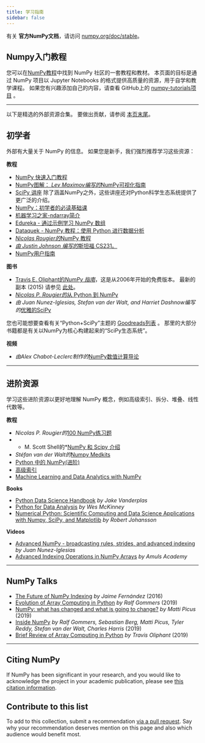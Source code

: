 ```yaml
---
title: 学习指南
sidebar: false
---
```


有关 **官方NumPy文档**，请访问 [numpy.org/doc/stable](https://numpy.org/doc/stable)。

## Numpy入门教程

您可以在[NumPy教程](https://numpy.org/numpy-tutorials)中找到 NumPy 社区的一套教程和教材。 本页面的目标是通过 NumPy 项目以 Jupyter Notebooks 的格式提供高质量的资源，用于自学和教学课程。 如果您有兴趣添加自己的内容，请查看 GitHub上的 [numpy-tutorials项目](https://github.com/numpy/numpy-tutorials) 。

***

以下是精选的外部资源合集。 要做出贡献，请参阅 [本页末尾](#add-to-this-list)。

## 初学者

外部有大量关于 NumPy 的信息。 如果您是新手，我们强烈推荐学习这些资源：

<i class="fas fa-chalkboard"></i> **教程**

* [NumPy 快速入门教程](https://numpy.org/devdocs/user/quickstart.html)
* [NumPy图解： *Lev Maximov编写的*NumPy可视化指南](https://betterprogramming.pub/3b1d4976de1d?sk=57b908a77aa44075a49293fa1631dd9b)
* [SciPy 讲座](https://scipy-lectures.org/) 除了涵盖NumPy之外，这些讲座还对Python科学生态系统提供了更广泛的介绍。
* [NumPy：初学者的必读基础课](https://numpy.org/devdocs/user/absolute_beginners.html)
* [机器学习之家-ndarray简介](https://www.machinelearningplus.com/python/numpy-tutorial-part1-array-python-examples/)
* [Edureka - 通过示例学习 NumPy 数组 ](https://www.edureka.co/blog/python-numpy-tutorial/)
* [Dataquek - NumPy 教程：使用 Python 进行数据分析](https://www.dataquest.io/blog/numpy-tutorial-python/)
* [*Nicolas Rougier的*NumPy 教程](https://github.com/rougier/numpy-tutorial)
* [*由 Justin Johnson 编写的*斯坦福 CS231。](http://cs231n.github.io/python-numpy-tutorial/)
* [NumPy用户指南](https://numpy.org/devdocs)

<i class="fas fa-book"></i> **图书**

* [Travis E. Oliphant的*NumPy 指南*](http://web.mit.edu/dvp/Public/numpybook.pdf)，这是从2006年开始的免费版本。 最新的副本 (2015) 请参见 [此处](https://www.barnesandnoble.com/w/guide-to-numpy-travis-e-oliphant-phd/1122853007)。
* [*Nicolas P. Rougier的*从 Python 到 NumPy](https://www.labri.fr/perso/nrougier/from-python-to-numpy/)
* *由 Juan Nunez-Iglesias, Stefan van der Walt, and Harriet Dashnow编写的*[优雅的SciPy](https://www.amazon.com/Elegant-SciPy-Art-Scientific-Python/dp/1491922877)

您也可能想要查看有关“Python+SciPy”主题的 [Goodreads列表](https://www.goodreads.com/shelf/show/python-scipy) 。 那里的大部分书籍都是有关以NumPy为核心构建起来的“SciPy生态系统”。

<i class="far fa-file-video"></i> **视频**

* *由Alex Chabot-Leclerc制作的*[NumPy数值计算导论](http://youtu.be/ZB7BZMhfPgk)

***

## 进阶资源

学习这些进阶资源以更好地理解 NumPy 概念，例如高级索引、拆分、堆叠、线性代数等。

<i class="fas fa-chalkboard"></i> **教程**

* *Nicolas P. Rougier的*[100 NumPy练习题](http://www.labri.fr/perso/nrougier/teaching/numpy.100/index.html)
* * M. Scott Shell的*[NumPy 和 Scipy 介绍](https://engineering.ucsb.edu/~shell/che210d/numpy.pdf)
* *Stéfan van der Walt的*[Numpy Medkits](http://mentat.za.net/numpy/numpy_advanced_slides/)
* [Python 中的 NumPy(进阶)](https://www.geeksforgeeks.org/numpy-python-set-2-advanced/)
* [高级索引](https://www.tutorialspoint.com/numpy/numpy_advanced_indexing.htm)
* [Machine Learning and Data Analytics with NumPy](https://www.machinelearningplus.com/python/numpy-tutorial-python-part2/)

<i class="fas fa-book"></i> **Books**

* [Python Data Science Handbook](https://www.amazon.com/Python-Data-Science-Handbook-Essential/dp/1491912057) *by Jake Vanderplas*
* [Python for Data Analysis](https://www.amazon.com/Python-Data-Analysis-Wrangling-IPython/dp/1491957662) *by Wes McKinney*
* [Numerical Python: Scientific Computing and Data Science Applications with Numpy, SciPy, and Matplotlib](https://www.amazon.com/Numerical-Python-Scientific-Applications-Matplotlib/dp/1484242459) *by Robert Johansson*

<i class="far fa-file-video"></i> **Videos**

* [Advanced NumPy - broadcasting rules, strides, and advanced indexing](https://www.youtube.com/watch?v=cYugp9IN1-Q) *by Juan Nunez-Iglesias*
* [Advanced Indexing Operations in NumPy Arrays](https://www.youtube.com/watch?v=2WTDrSkQBng) *by Amuls Academy*

***

## NumPy Talks

* [The Future of NumPy Indexing](https://www.youtube.com/watch?v=o0EacbIbf58) *by Jaime Fernández* (2016)
* [Evolution of Array Computing in Python](https://www.youtube.com/watch?v=HVLPJnvInzM&t=10s) *by Ralf Gommers* (2019)
* [NumPy: what has changed and what is going to change?](https://www.youtube.com/watch?v=YFLVQFjRmPY) *by Matti Picus* (2019)
* [Inside NumPy](https://www.youtube.com/watch?v=dBTJD_FDVjU) *by Ralf Gommers, Sebastian Berg, Matti Picus, Tyler Reddy, Stefan van der Walt, Charles Harris* (2019)
* [Brief Review of Array Computing in Python](https://www.youtube.com/watch?v=f176j2g2eNc) *by Travis Oliphant* (2019)

***

## Citing NumPy

If NumPy has been significant in your research, and you would like to acknowledge the project in your academic publication, please see [this citation information](/citing-numpy).

## Contribute to this list

<a name="add-to-this-list"></a>
To add to this collection, submit a recommendation [via a pull request](https://github.com/numpy/numpy.org/blob/master/content/en/learn.md). Say why your recommendation deserves mention on this page and also which audience would benefit most.
